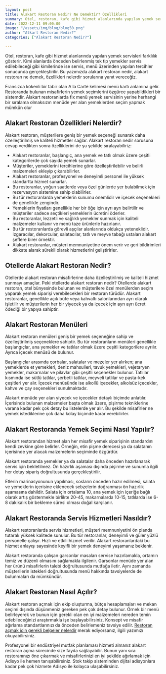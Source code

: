 ```yaml
---
layout: post
title: Alakart Restoran Nedir? Ne Demektir? Özellikleri
summary: Otel, restoran, kafe gibi hizmet alanlarında yapılan yemek servisleri farklılık gösterir.
date: 2022-12-11 09:00:00
image: "/assets/img/blog/blog50.png"
author: "Alkart Restoran Nedir?"
categories: ["Alakart Restoran Nedir?"]

---
```

Otel, restoran, kafe gibi hizmet alanlarında yapılan yemek servisleri farklılık gösterir. Kimi alanlarda önceden belirlenmiş tek tip yemekler servis edilebileceği gibi kimilerinde ise servis, menü üzerinden yapılan tercihler sonucunda gerçekleştirilir. Bu yazımızda alakart restoran nedir, alakart restoran ne demek, özellikleri nelerdir sorularına yanıt vereceğiz.

Fransızca kökenli bir tabir olan A la Carté kelimesi menü kartı anlamına gelir. Restoranda bulunan misafirlerin yemek seçimlerini özgürce yapabildikleri bir sistemdir. Alakart restoranlarda fix menü yemek servisinin yerine herhangi bir sıralama olmaksızın menüde yer alan yemeklerden seçim yapmak mümkün olur


## Alakart Restoran Özellikleri Nelerdir?

Alakart restoran, müşterilere geniş bir yemek seçeneği sunarak daha özelleştirilmiş ve kaliteli hizmetler sağlar. Alakart restoran nedir sorusuna cevap verdikten sonra özelliklerini de şu şekilde sıralayabiliriz:

* Alakart restoranlar, başlangıç, ana yemek ve tatlı olmak üzere çeşitli kategorilerde çok sayıda yemek sunarlar.
* Müşteriler, yemeklerini tercihlerine göre özelleştirilebilir ve belirli malzemeleri ekleyip çıkarabilirler.
* Alakart restoranlar, profesyonel ve deneyimli personel ile yüksek standartta hizmet sunarlar.
* Bu restoranlar, yoğun saatlerde veya özel günlerde yer bulabilmek için rezervasyon sistemine sahip olabilirler.
* Bu tür restoranlarda yemeklerin sunumu önemlidir ve içecek seçenekleri de genellikle zengindir.
* Yemeklerin fiyatları genellikle her bir öğe için ayrı ayrı belirtilir ve müşteriler sadece seçtikleri yemeklerin ücretini öderler.
* Bu restoranlar, lezzetli ve sağlıklı yemekler sunmak için kaliteli malzemeler kullanır ve menü taze ürünlerle hazırlanır.
* Bu tür restoranlarda görevli aşçılar alanlarında oldukça yeteneklidir. Izgaracılar, dekorcular, salatacılar, tatlı ve meyve tabağı ustaları alakart şeflere birer örnektir.
* Alakart restoranlar, müşteri memnuniyetine önem verir ve geri bildirimleri dikkate alarak sürekli olarak hizmetlerini geliştirirler.

## Otellerde Alakart Restoran Nedir?

Otellerde alakart restoran misafirlerine daha özelleştirilmiş ve kaliteli hizmet sunmayı amaçlar. Peki otellerde alakart restoran nedir? Otellerde alakart restoran, otel bünyesinde bulunan ve müşterilere özel menülerden seçim yaparak yemek siparişi verebilecekleri bir restoran türüdür. Alakart restoranlar, genellikle açık büfe veya kahvaltı salonlarından ayrı olarak işletilir ve müşterilerin her bir yiyecek ya da içecek için ayrı ayrı ücret ödediği bir yapıya sahiptir.

## Alakart Restoran Menüleri 

Alakart restoran menüleri geniş bir yemek seçeneğine sahip ve özelleştirilmiş seçeneklere sahiptir. Bu tür restoranların menüleri genellikle başlangıçlar, ana yemekler ve tatlılar olmak üzere çeşitli kategorilere ayrılır. Ayrıca içecek menüsü de bulunur.

Başlangıçlar arasında çorbalar, salatalar ve mezeler yer alırken; ana yemeklerde et yemekleri, deniz mahsulleri, tavuk yemekleri, vejetaryen yemekler, makarnalar ve pilavlar gibi çeşitli seçenekler bulunur. Tatlılar kısmında ise sütlü tatlılar, şerbetli tatlılar, meyveli tatlılar ve pasta-kek çeşitleri yer alır. İçecek menüsünde ise alkollü içecekler, alkolsüz içecekler, kahve ve çay seçenekleri sunulmaktadır.

Alakart menüde yer alan yiyecek ve içecekler detaylı biçimde anlatılır. İçerisinde bulunan malzemeler başta olmak üzere, pişirme tekniklerine varana kadar pek çok detay bu listelerde yer alır. Bu şekilde misafirler ne yemek istediklerine çok daha kolay biçimde karar verebilirler. 

## Alakart Restoranda Yemek Seçimi Nasıl Yapılır?

Alakart restorandan hizmet alan her misafir yemek siparişinin standardını kendi zevkine göre belirler. Örneğin, etin pişme derecesi ya da salatanın içerisinde yer alacak malzemelerin seçiminde özgürdür. 

Alakart restoranda yemekler ya da salatalar daha önceden hazırlanarak servis için bekletilmez. Ön hazırlık aşaması dışında pişirme ve sunumla ilgili her detay sipariş doğrultusunda gerçekleştirilir.

Etlerin marinasyonunun yapılması, sosların önceden hazır edilmesi, salata ve yemeklerin içerisine eklenecek sebzelerin doğranması ön hazırlık aşamasına dahildir. Salata için ortalama 10, ana yemek için içeriğe bağlı olarak artış göstermekle birlikte 20-45, makarnalarda 10-15, tatlılarda ise 6-8 dakikalık bir bekleme süresi olması doğal karşılanır.


## Alakart Restoranda Servis Hizmetleri Nasıldır?

Alakart restoranlarda servis hizmetleri, müşteri memnuniyetini ön planda tutarak yüksek kalitede sunulur. Bu tür restoranlar, deneyimli ve güler yüzlü personelle çalışır. Hızlı ve etkili hizmet verilir. Alakart restoranlardaki bu hizmet anlayışı sayesinde keyifli bir yemek deneyimi yaşamanız beklenir.

Alakart restoranda çalışan garsonlar masaları servise hazırlamakla, ortamın temiz ve düzenli olmasını sağlamakla ilgilenir. Garsonlar menüde yer alan her ürünü misafirlerin talebi doğrultusunda mutfağa iletir. Aynı zamanda müşterilerin istekleri doğrultusunda menü hakkında tavsiyelerde de bulunmaları da mümkündür.

## Alakart Restoran Nasıl Açılır?

Alakart restoran açmak için ekip oluşturma, bütçe hesaplamaları ve mekan seçimi dışında düşünmeniz gereken pek çok detay bulunur. Örnek bir menü belirleyerek ve bunun için gerekli olan en iyi malzemeleri nereden temin edebileceğinizi araştırmakla işe başlayabilirsiniz. Konsept ve misafir ağırlama standartlarınızı da önceden belirlemeniz tavsiye edilir.  <a href="https://adisyo.com/blog/cafe-restoran-lokanta-acmak-icin-gerekli-belgeler/" target="_blank">Restoran açmak için gerekli belgeler nelerdir</a> merak ediyorsanız, ilgili yazımızı okuyabilirsiniz.

Profesyonel bir endüstriyel mutfak planlaması hizmeti almanız alakart restoran açma sürecinde size fayda sağlayabilir. Bunun yanı sıra restoranınızı öne çıkarmak ve misafirlerinizi en iyi şekilde ağırlamak için <a href="https://adisyo.com" target="_blank"></a>Adisyo ile hemen tanışabilirsiniz. Stok takip sisteminden dijital adisyonlara kadar pek çok hizmete Adisyo ile kolayca ulaşabilirsiniz.
